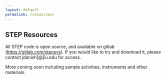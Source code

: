 ```yaml
---
layout: default
permalink: /resources/
---
```


## STEP Resources

All STEP code is open source, and available on gitlab (<a href="https://gitlab.com/stepsys" target="_blank">https://gitlab.com/stepsys</a>). If you would like to try and download it, please contact jdanish[@]iu.edu for access.

More coming soon including sample activities, instruments and other materials.